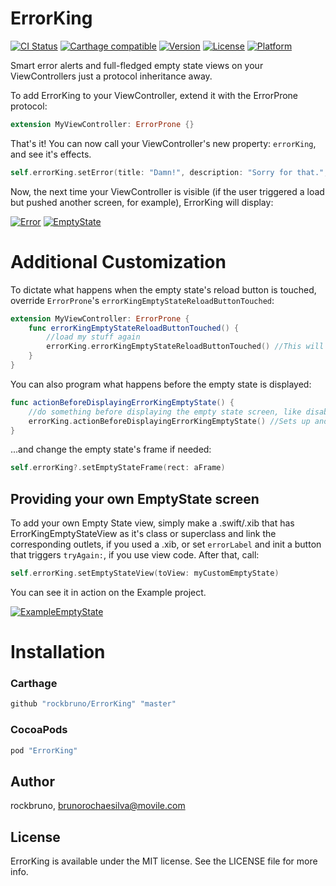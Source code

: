 # ErrorKing

[![CI Status](http://img.shields.io/travis/bruno-rocha-movile/ErrorKing.svg?style=flat)](https://travis-ci.org/bruno-rocha-movile/ErrorKing)
[![Carthage compatible](https://img.shields.io/badge/Carthage-compatible-4BC51D.svg?style=flat)](https://github.com/Carthage/Carthage)
[![Version](https://img.shields.io/cocoapods/v/ErrorKing.svg?style=flat)](http://cocoapods.org/pods/ErrorKing)
[![License](https://img.shields.io/cocoapods/l/ErrorKing.svg?style=flat)](http://cocoapods.org/pods/ErrorKing)
[![Platform](https://img.shields.io/cocoapods/p/ErrorKing.svg?style=flat)](http://cocoapods.org/pods/ErrorKing)

Smart error alerts and full-fledged empty state views on your ViewControllers just a protocol inheritance away.

To add ErrorKing to your ViewController, extend it with the ErrorProne protocol:

```swift
extension MyViewController: ErrorProne {}
```

That's it! You can now call your ViewController's new property: `errorKing`, and see it's effects.

```swift
self.errorKing.setError(title: "Damn!", description: "Sorry for that.", emptyStateText: "Something happened :(")
```

Now, the next time your ViewController is visible (if the user triggered a load but pushed another screen, for example), ErrorKing will display:

[![Error](http://i.imgur.com/VloOTJY.png)](http://cocoapods.org/pods/ErrorKing)
[![EmptyState](http://i.imgur.com/vQV99sP.png)](http://cocoapods.org/pods/ErrorKing)

# Additional Customization

To dictate what happens when the empty state's reload button is touched, override `ErrorProne`'s `errorKingEmptyStateReloadButtonTouched`:

```swift
extension MyViewController: ErrorProne {
    func errorKingEmptyStateReloadButtonTouched() {
        //load my stuff again
        errorKing.errorKingEmptyStateReloadButtonTouched() //This will remove the empty state from the screen.
    }
}
```

You can also program what happens before the empty state is displayed:

```swift
func actionBeforeDisplayingErrorKingEmptyState() {
    //do something before displaying the empty state screen, like disabling your tableView's scrolling
    errorKing.actionBeforeDisplayingErrorKingEmptyState() //Sets up and displays the empty state screen.
}
```

...and change the empty state's frame if needed:

```swift
self.errorKing?.setEmptyStateFrame(rect: aFrame)
```

## Providing your own EmptyState screen

To add your own Empty State view, simply make a .swift/.xib that has ErrorKingEmptyStateView as it's class or superclass and link the corresponding outlets, if you used a .xib, or set `errorLabel` and init a button that triggers `tryAgain:`, if you use view code. After that, call:

```swift
self.errorKing.setEmptyStateView(toView: myCustomEmptyState)
```

You can see it in action on the Example project.

[![ExampleEmptyState](http://i.imgur.com/Ge4BctQ.png)](http://cocoapods.org/pods/ErrorKing)

# Installation

### Carthage

```ruby
github "rockbruno/ErrorKing" "master"
```

### CocoaPods

```ruby
pod "ErrorKing"
```

## Author

rockbruno, brunorochaesilva@movile.com

## License

ErrorKing is available under the MIT license. See the LICENSE file for more info.
